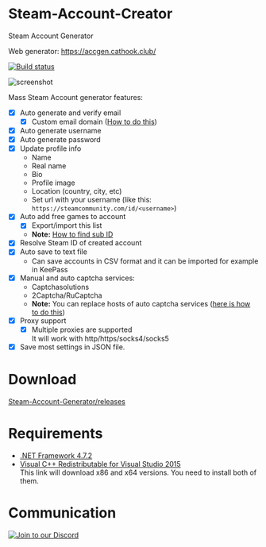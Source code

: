 # Steam-Account-Creator
Steam Account Generator

Web generator: https://accgen.cathook.club/

[![Build status](https://ci.appveyor.com/api/projects/status/b60sjwtl69ln5ir6/branch/master?svg=true)](https://ci.appveyor.com/project/EarsKilla/steam-account-generator/branch/master)

![screenshot](https://i.vgy.me/cgb0Bo.png)

Mass Steam Account generator features:
- [x] Auto generate and verify email
  - [x] Custom email domain ([How to do this](https://github.com/EarsKilla/Steam-Account-Generator/wiki/Using-custom-mail-domain))
- [x] Auto generate username
- [x] Auto generate password
- [x] Update profile info
  - Name
  - Real name
  - Bio
  - Profile image
  - Location (country, city, etc)
  - Set url with your username (like this: `https://steamcommunity.com/id/<username>`)
- [x] Auto add free games to account
  - [x] Export/import this list
  - **Note:** [How to find sub ID](https://github.com/EarsKilla/Steam-Account-Generator/wiki/Find-sub-ID)
- [x] Resolve Steam ID of created account
- [x] Auto save to text file
  - Can save accounts in CSV format and it can be imported for example in KeePass
- [x] Manual and auto captcha services:
  - Captchasolutions
  - 2Captcha/RuCaptcha
  - **Note:** You can replace hosts of auto captcha services ([here is how to do this](https://github.com/EarsKilla/Steam-Account-Generator/releases/tag/v1.1.2-pre3))
- [x] Proxy support
  - [x] Multiple proxies are supported  
It will work with http/https/socks4/socks5
- [x] Save most settings in JSON file.

# Download
[Steam-Account-Generator/releases](https://github.com/EarsKilla/Steam-Account-Generator/releases)

# Requirements
- [.NET Framework 4.7.2](https://dotnet.microsoft.com/download/dotnet-framework-runtime/net472)
- [Visual C++ Redistributable for Visual Studio 2015](https://www.microsoft.com/en-us/download/details.aspx?id=48145)  
  This link will download x86 and x64 versions. You need to install both of them.

# Communication
[![Join to our Discord](https://discordapp.com/api/guilds/557374041409716224/widget.png?style=banner2)](https://discord.gg/R96F2DA)
